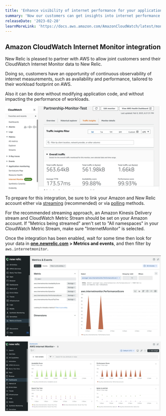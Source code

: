 ```yaml
---
title: 'Enhance visibility of internet performance for your applications with new Amazon CloudWatch Internet Monitor integration'
summary: 'Now our customers can get insights into internet performance of their applications using the New Relic CloudWatch Internet Monitor integration.' 
releaseDate: '2023-02-28' 
learnMoreLink: 'https://docs.aws.amazon.com/AmazonCloudWatch/latest/monitoring/CloudWatch-InternetMonitor.html'
---
```

## Amazon CloudWatch Internet Monitor integration

New Relic is pleased to partner with AWS to allow joint customers send their CloudWatch Internet Monitor data to New Relic. 

Doing so, customers have an opportunity of continuous observability of internet measurements, such as availability and performance, tailored to their 
workload footprint on AWS.

Also it can be done without modifying application code, and without impacting the performance of workloads.

![AWS CloudWatch Internet Monitor](./images/cw-internet-monitor.webp "AWS CloudWatch Internet Monitor")

To prepare for this integration, be sure to link your Amazon and New Relic account either via 
[streaming](https://docs.newrelic.com/docs/apis/nerdgraph/examples/nerdgraph-streaming-export) (recommended) or via 
[polling](/docs/infrastructure/infrastructure-integrations/cloud-integrations/configure-polling-frequency-data-collection-cloud-integrations) methods. 

For the recommended streaming approach, an Amazon Kinesis Delivery stream and CloudWatch
Metric Stream should be set on your Amazon account. If "Metrics being streamed" aren't set to "All namespaces" in your CloudWatch Metric Stream, make sure "InternetMonitor" is selected. 

Once the integration has been enabled, wait for some time then look for your data in 
**[one.newrelic.com](https://one.newrelic.com/all-capabilities) > Metrics and events**, and then filter by `aws.internetmonitor`.

![See your data in New Relic](./images/cwim-nr1-metrics.webp "your data in New Relic")

![Dashboard](./images/cwim-nr1-db.webp "Dashboard")

